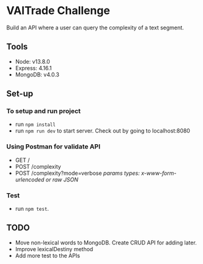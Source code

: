 # VAITrade Challenge
Build an API where a user can query the complexity of a text
segment.

## Tools

- Node: v13.8.0
- Express: 4.16.1
- MongoDB: v4.0.3

## Set-up

### To setup and run project

- run `npm install`
- run `npm run dev` to start server. Check out by going to localhost:8080

### Using Postman for validate API
- GET /
- POST /complexity
- POST /complexity?mode=verbose
*params types: x-www-form-urlencoded or raw JSON*
### Test
- run `npm test`.

## TODO

- Move non-lexical words to MongoDB. Create CRUD API for adding later.
- Improve lexicalDestiny method
- Add more test to the APIs
